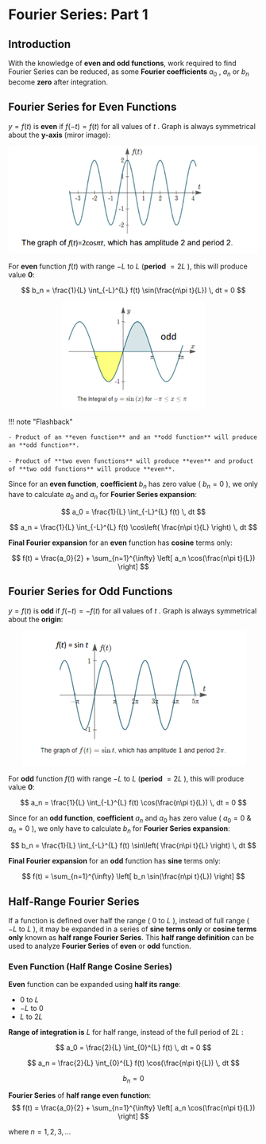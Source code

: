 # Fourier Series: Part 1

## Introduction
With the knowledge of **even and odd functions**, work required to find Fourier Series can be reduced, as some **Fourier coefficients** $a_0$ , $a_n$ or $b_n$ become **zero** after integration.

## Fourier Series for Even Functions

$y = f(t)$ is **even** if $f(-t) = f(t)$ for all values of $t$ . Graph is always symmetrical about the **y-axis** (miror image):

<div align="center">
  <img src="https://github.com/JoshuaOhYQ/BEEE/blob/2278648141d5a50c01aa59928e2e8842bbc482ac/docs/ENG2053%20Engineering%20Math%203/evengraph.png?raw=true" alt="evengraph">
</div>

For **even** function $f(t)$ with range $-L$ to $L$ (**period** $= 2L$ ), this will produce value **0**:

$$
b_n = \frac{1}{L} \int_{-L}^{L} f(t) \sin(\frac{n\pi t}{L}) \, dt = 0
$$
 
<div align="center">
  <img src="https://github.com/JoshuaOhYQ/BEEE/blob/2278648141d5a50c01aa59928e2e8842bbc482ac/docs/ENG2053%20Engineering%20Math%203/0area1.png?raw=true" alt="0area1">
</div>

!!! note "Flashback"

    - Product of an **even function** and an **odd function** will produce an **odd function**. 

    - Product of **two even functions** will produce **even** and product of **two odd functions** will produce **even**.

Since for an **even function**, **coefficient** $b_n$ has zero value ( $b_n = 0$ ), we only have to calculate $a_0$ and $a_n$ for **Fourier Series expansion**:

$$
a_0 = \frac{1}{L} \int_{-L}^{L} f(t) \, dt
$$

$$
a_n = \frac{1}{L} \int_{-L}^{L} f(t) \cos\left( \frac{n\pi t}{L} \right) \, dt
$$


**Final Fourier expansion** for an **even** function has **cosine** terms only: 

$$
f(t) = \frac{a_0}{2} + \sum_{n=1}^{\infty} \left[ a_n \cos(\frac{n\pi t}{L}) \right]
$$



## Fourier Series for Odd Functions

$y = f(t)$ is **odd** if $f(-t) = -f(t)$ for all values of $t$ . Graph is always symmetrical about the **origin**:

<div align="center">
  <img src="https://github.com/JoshuaOhYQ/BEEE/blob/13c3142ebade6c0c24eba66495657bfac260e323/docs/ENG2053%20Engineering%20Math%203/oddgraph.png?raw=true" alt="oddgraph">
</div>

For **odd** function $f(t)$ with range $-L$ to $L$ (**period** $= 2L$ ), this will produce value **0**:

$$
a_n = \frac{1}{L} \int_{-L}^{L} f(t) \cos(\frac{n\pi t}{L}) \, dt = 0
$$

Since for an **odd function**, **coefficient** $a_n$ and $a_0$ has zero value ( $a_0 = 0$ & $a_n = 0$ ), we only have to calculate $b_n$ for **Fourier Series expansion**:

$$
b_n = \frac{1}{L} \int_{-L}^{L} f(t) \sin\left( \frac{n\pi t}{L} \right) \, dt
$$


**Final Fourier expansion** for an **odd** function has **sine** terms only: 

$$
f(t) = \sum_{n=1}^{\infty} \left[ b_n \sin(\frac{n\pi t}{L}) \right]
$$

## Half-Range Fourier Series
If a function is defined over half the range ( $0$ to $L$ ), instead of full range ( $-L$ to $L$ ), it may be expanded in a series of **sine terms only** or **cosine terms only** known as **half range Fourier Series**. This **half range definition** can be used to analyze **Fourier Series** of **even** or **odd** function. 

### Even Function (Half Range Cosine Series)
**Even** function can be expanded using **half its range**:
+ $0$ to $L$ 
+ $-L$ to $0$ 
+ $L$ to $2L$

**Range of integration is** $L$ for half range, instead of the full period of $2L$ :


$$
a_0 = \frac{2}{L} \int_{0}^{L} f(t) \, dt = 0
$$


$$
a_n = \frac{2}{L} \int_{0}^{L} f(t) \cos(\frac{n\pi t}{L}) \, dt 
$$

$$
b_n = 0
$$

**Fourier Series** of **half range even function**: 
$$
f(t) = \frac{a_0}{2} + \sum_{n=1}^{\infty} \left[ a_n \cos(\frac{n\pi t}{L}) \right]
$$

where $n = 1, 2, 3, ...$


